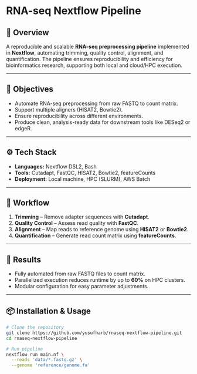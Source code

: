 # RNA-seq Nextflow Pipeline  

## 📌 Overview  
A reproducible and scalable **RNA-seq preprocessing pipeline** implemented in **Nextflow**, automating trimming, quality control, alignment, and quantification. The pipeline ensures reproducibility and efficiency for bioinformatics research, supporting both local and cloud/HPC execution.  

---

## 🧠 Objectives  
- Automate RNA-seq preprocessing from raw FASTQ to count matrix.  
- Support multiple aligners (HISAT2, Bowtie2).  
- Ensure reproducibility across different environments.  
- Produce clean, analysis-ready data for downstream tools like DESeq2 or edgeR.  

---

## ⚙️ Tech Stack  
- **Languages:** Nextflow DSL2, Bash  
- **Tools:** Cutadapt, FastQC, HISAT2, Bowtie2, featureCounts  
- **Deployment:** Local machine, HPC (SLURM), AWS Batch  

---

## 📂 Workflow  
1. **Trimming** – Remove adapter sequences with **Cutadapt**.  
2. **Quality Control** – Assess read quality with **FastQC**.  
3. **Alignment** – Map reads to reference genome using **HISAT2** or **Bowtie2**.  
4. **Quantification** – Generate read count matrix using **featureCounts**.  

---

## 🚀 Results  
- Fully automated from raw FASTQ files to count matrix.  
- Parallelized execution reduces runtime by up to **60%** on HPC clusters.  
- Modular configuration for easy parameter adjustments.  

---

## 📦 Installation & Usage  

```bash
# Clone the repository
git clone https://github.com/yusufharb/rnaseq-nextflow-pipeline.git
cd rnaseq-nextflow-pipeline

# Run pipeline
nextflow run main.nf \
  --reads 'data/*.fastq.gz' \
  --genome 'reference/genome.fa'
